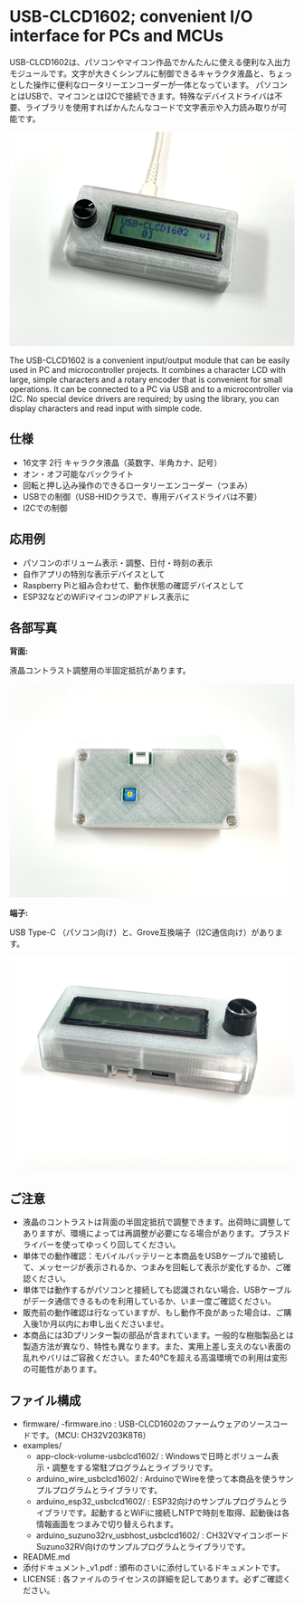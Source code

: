 # USB-CLCD1602; convenient I/O interface for PCs and MCUs

USB-CLCD1602は、パソコンやマイコン作品でかんたんに使える便利な入出力モジュールです。文字が大きくシンプルに制御できるキャラクタ液晶と、ちょっとした操作に便利なロータリーエンコーダーが一体となっています。
パソコンとはUSBで、マイコンとはI2Cで接続できます。特殊なデバイスドライバは不要、ライブラリを使用すればかんたんなコードで文字表示や入力読み取りが可能です。

![USB-CLCD1062 正面写真](USB-CLCD1602_image1.jpg)

The USB-CLCD1602 is a convenient input/output module that can be easily used in PC and microcontroller projects. It combines a character LCD with large, simple characters and a rotary encoder that is convenient for small operations.
It can be connected to a PC via USB and to a microcontroller via I2C. No special device drivers are required; by using the library, you can display characters and read input with simple code.


## 仕様
- 16文字 2行 キャラクタ液晶（英数字、半角カナ、記号）
- オン・オフ可能なバックライト
- 回転と押し込み操作のできるロータリーエンコーダー（つまみ）
- USBでの制御（USB-HIDクラスで、専用デバイスドライバは不要）
- I2Cでの制御


## 応用例
- パソコンのボリューム表示・調整、日付・時刻の表示
- 自作アプリの特別な表示デバイスとして
- Raspberry Piと組み合わせて、動作状態の確認デバイスとして
- ESP32などのWiFiマイコンのIPアドレス表示に


## 各部写真

**背面:**

液晶コントラスト調整用の半固定抵抗があります。

![USB-CLCD1602 背面写真](USB-CLCD1602_image2.jpg)

**端子:**

USB Type-C （パソコン向け）と、Grove互換端子（I2C通信向け）があります。



![USB-CLCD1602 端子](USB-CLCD1602_image3.jpg)


## ご注意
- 液晶のコントラストは背面の半固定抵抗で調整できます。出荷時に調整してありますが、環境によっては再調整が必要になる場合があります。プラスドライバーを使ってゆっくり回してください。
- 単体での動作確認：モバイルバッテリーと本商品をUSBケーブルで接続して、メッセージが表示されるか、つまみを回転して表示が変化するか、ご確認ください。
- 単体では動作するがパソコンと接続しても認識されない場合、USBケーブルがデータ通信できるものを利用しているか、いま一度ご確認ください。
- 販売前の動作確認は行なっていますが、もし動作不良があった場合は、ご購入後1か月以内にお申し出くださいませ。
- 本商品には3Dプリンター製の部品が含まれています。一般的な樹脂製品とは製造方法が異なり、特性も異なります。また、実用上差し支えのない表面の乱れやバリはご容赦ください。また40℃を超える高温環境での利用は変形の可能性があります。


## ファイル構成
- firmware/
    -firmware.ino : USB-CLCD1602のファームウェアのソースコードです。（MCU: CH32V203K8T6）
- examples/
    - app-clock-volume-usbclcd1602/ : Windowsで日時とボリューム表示・調整をする常駐プログラムとライブラリです。
    - arduino_wire_usbclcd1602/ : ArduinoでWireを使って本商品を使うサンプルプログラムとライブラリです。
    - arduino_esp32_usbclcd1602/ : ESP32向けのサンプルプログラムとライブラリです。起動するとWiFiに接続しNTPで時刻を取得、起動後は各情報画面をつまみで切り替えられます。
    - arduino_suzuno32rv_usbhost_usbclcd1602/ : CH32Vマイコンボード Suzuno32RV向けのサンプルプログラムとライブラリです。
- README.md
- 添付ドキュメント_v1.pdf : 頒布のさいに添付しているドキュメントです。
- LICENSE : 各ファイルのライセンスの詳細を記してあります。必ずご確認ください。

